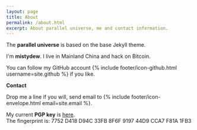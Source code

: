 ```yaml
---
layout: page
title: About
permalink: /about.html
excerpt: About parallel universe, me and contact information.
---
```


The **parallel universe** is based on the base Jekyll theme.

I'm **mistydew**.
I live in Mainland China and hack on Bitcoin.

You can follow my GitHub account {% include footer/icon-github.html username=site.github %} if you like.

**Contact**

Drop me a line if you will, send email to {% include footer/icon-envelope.html email=site.email %}.

My current **PGP key** is [here](public_key.asc).<br>
The fingerprint is: 7752 D418 D94C 33FB 8F6F 9197 44D9 CCA7 F81A 1FB3
